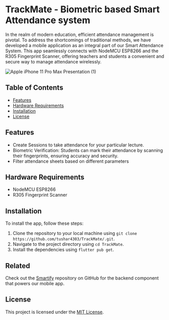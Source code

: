 # TrackMate - Biometric based Smart Attendance system

In the realm of modern education, efficient attendance management is pivotal. To address the shortcomings of traditional methods, we have developed a mobile application as an integral part of our Smart Attendance System. This app seamlessly connects with NodeMCU ESP8266 and the R305 Fingerprint Scanner, offering teachers and students a convenient and secure way to manage attendance wirelessly.

![Apple iPhone 11 Pro Max Presentation (1)](https://github.com/tushar4303/TrackMate/assets/88235295/25e6f10b-14e1-457e-a9b5-74cb631a9b16)

## Table of Contents

- [Features](#features)
- [Hardware Requirements](#hardware-requirements)
- [Installation](#installation)
- [License](#license)

## Features

- Create Sessions to take attendance for your particular lecture.
- Biometric Verification: Students can mark their attendance by scanning their fingerprints, ensuring accuracy and security.
- Filter attendance sheets based on different parameters


## Hardware Requirements

- NodeMCU ESP8266
- R305 Fingerprint Scanner

## Installation

To install the app, follow these steps:

1. Clone the repository to your local machine using `git clone https://github.com/tushar4303/TrackMate/.git`.
2. Navigate to the project directory using `cd TrackMate`.
3. Install the dependencies using `flutter pub get`.


## Related

Check out the [Smartify](https://github.com/jasmit21/smartify) repository on GitHub for the backend component that powers our mobile app.


## License

This project is licensed under the [MIT License](LICENSE).
